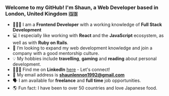 ### Welcome to my GitHub! I'm Shaun, a Web Developer based in London, United Kingdom 🇬🇧

- 👨🏻‍💻  I am a **Frontend Developer** with a working knowledge of **Full Stack Development**
- 💻 I especially like working with **React**  and the **JavaScript** ecosystem, as well as with **Ruby on Rails**.
- 💼 I’m looking to expand my web development knowledge and join a company with a good mentorship culture.
- 💡 My hobbies include **travelling**, **gaming** and **reading** about personal development.
- 👨🏻‍💼 Find me on **LinkedIn** [here](https://www.linkedin.com/in/mrshaunlennon/) - Let's connect!
- 📩 My email address is **shaunlennon1992@gmail.com**
- 🗣 I am available for **freelance** and **full time** job opportunities.
- 🌎 Fun fact: I have been to over 50 countries and love Japanese food.
